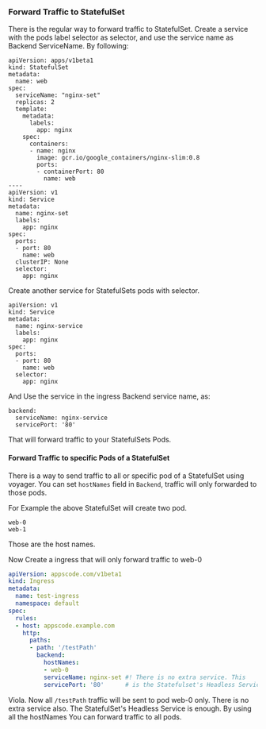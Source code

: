 ### Forward Traffic to StatefulSet
There is the regular way to forward traffic to StatefulSet. Create a service with the pods label selector as
selector, and use the service name as Backend ServiceName. By following:

```
apiVersion: apps/v1beta1
kind: StatefulSet
metadata:
  name: web
spec:
  serviceName: "nginx-set"
  replicas: 2
  template:
    metadata:
      labels:
        app: nginx
    spec:
      containers:
      - name: nginx
        image: gcr.io/google_containers/nginx-slim:0.8
        ports:
        - containerPort: 80
          name: web
----
apiVersion: v1
kind: Service
metadata:
  name: nginx-set
  labels:
    app: nginx
spec:
  ports:
  - port: 80
    name: web
  clusterIP: None
  selector:
    app: nginx
```

Create another service for StatefulSets pods with selector.
```
apiVersion: v1
kind: Service
metadata:
  name: nginx-service
  labels:
    app: nginx
spec:
  ports:
  - port: 80
    name: web
  selector:
    app: nginx

```

And Use the service in the ingress Backend service name, as:
```
backend:
  serviceName: nginx-service
  servicePort: '80'
```

That will forward traffic to your StatefulSets Pods.


#### Forward Traffic to specific Pods of a StatefulSet
There is a way to send traffic to all or specific pod of a StatefulSet using voyager. You can set
`hostNames` field in `Backend`, traffic will only forwarded to those pods.

For Example the above StatefulSet will create two pod.
```
web-0
web-1
```
Those are the host names.

Now Create a ingress that will only forward traffic to web-0
```yaml
apiVersion: appscode.com/v1beta1
kind: Ingress
metadata:
  name: test-ingress
  namespace: default
spec:
  rules:
  - host: appscode.example.com
    http:
      paths:
      - path: '/testPath'
        backend:
          hostNames:
          - web-0
          serviceName: nginx-set #! There is no extra service. This
          servicePort: '80'      # is the Statefulset's Headless Service
```

Viola. Now all `/testPath` traffic will be sent to pod web-0 only. There is no extra service also.
The StatefulSet's Headless Service is enough. By using all the hostNames You can forward traffic to all pods.
